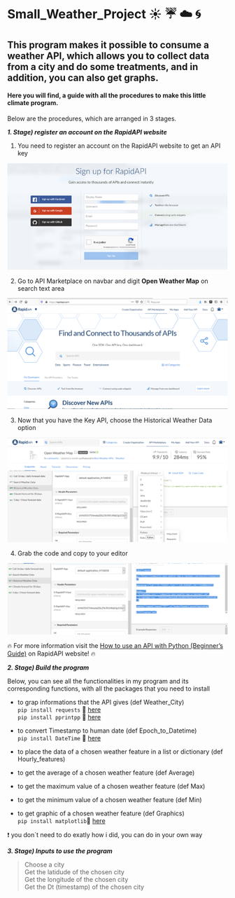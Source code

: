 # Small_Weather_Project :sunny: :umbrella: :cloud: :cyclone:
## This program makes it possible to consume a weather API, which allows you to collect data from a city and do some treatments, and in addition, you can also get graphs.

#### Here you will find, a guide with all the procedures to make this little climate program. 

Below are the procedures, which are arranged in 3 stages.

***1. Stage) register an account on the RapidAPI website***

   1. You need to register an account on the RapidAPI website to get an API key

   <img src="RapidAPI.png"  width=600>

   2. Go to API Marketplace on navbar and digit **Open Weather Map** on search text area

   <img src="RapidAPI_2.png" width=600>

   3. Now that you have the Key API, choose the Historical Weather Data option
    
   <img src="RapidAPI_3.png" width=600>
   
   4. Grab the code and copy to your editor 
    
   <img src="RapidAPI_4.png" width=600>
    
    
:fire: For more information visit the [How to use an API with Python (Beginner’s Guide)](https://rapidapi.com/blog/how-to-use-an-api-with-python/) on RapidAPI website! :fire:


***2. Stage) Build the program*** 

Below, you can see all the functionalities in my program and its corresponding functions, with all the packages that you need to install 

   * to grap informations that the API gives (def Weather_City) \
```pip install requests``` :link: [here](https://pypi.org/project/requests/)\
```pip install pprintpp``` :link: [here](https://pypi.org/project/pprintpp/)

   * to convert Timestamp to human date (def Epoch_to_Datetime) \
```pip install DateTime``` :link: [here](https://pypi.org/project/DateTime/)

   * to place the data of a chosen weather feature in a list or dictionary (def Hourly_features)
   * to get the average of a chosen weather feature (def Average)
   * to get the maximum value of a chosen weather feature (def Max)
   * to get the minimum value of a chosen weather feature (def Min)
   * to get graphic of a chosen weather feature (def Graphics) \
```pip install matplotlib```:link: [here](https://pypi.org/project/matplotlib/)

:exclamation: you don´t need to do exatly how i did, you can do in your own way

***3. Stage) Inputs to use the program*** 
   > Choose a city \
   > Get the latidude of the chosen city \
   > Get the longitude of the chosen city \
   > Get the Dt (timestamp) of the chosen city 
